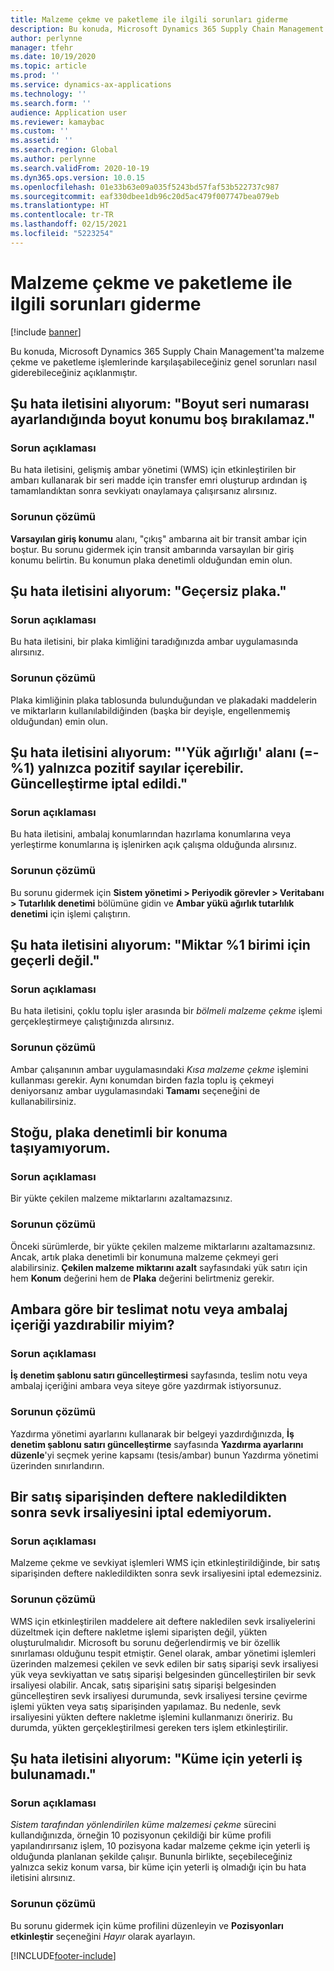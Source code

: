 ```yaml
---
title: Malzeme çekme ve paketleme ile ilgili sorunları giderme
description: Bu konuda, Microsoft Dynamics 365 Supply Chain Management'ta malzeme çekme ve paketleme işlemlerinde karşılaşabileceğiniz genel sorunları nasıl giderebileceğiniz açıklanmıştır.
author: perlynne
manager: tfehr
ms.date: 10/19/2020
ms.topic: article
ms.prod: ''
ms.service: dynamics-ax-applications
ms.technology: ''
ms.search.form: ''
audience: Application user
ms.reviewer: kamaybac
ms.custom: ''
ms.assetid: ''
ms.search.region: Global
ms.author: perlynne
ms.search.validFrom: 2020-10-19
ms.dyn365.ops.version: 10.0.15
ms.openlocfilehash: 01e33b63e09a035f5243bd57faf53b522737c987
ms.sourcegitcommit: eaf330dbee1db96c20d5ac479f007747bea079eb
ms.translationtype: HT
ms.contentlocale: tr-TR
ms.lasthandoff: 02/15/2021
ms.locfileid: "5223254"
---
```

# <a name="troubleshoot-picking-and-packing"></a>Malzeme çekme ve paketleme ile ilgili sorunları giderme

[!include [banner](../includes/banner.md)]

Bu konuda, Microsoft Dynamics 365 Supply Chain Management'ta malzeme çekme ve paketleme işlemlerinde karşılaşabileceğiniz genel sorunları nasıl giderebileceğiniz açıklanmıştır.

## <a name="i-receive-the-following-error-message-dimension-location-cant-be-left-blank-if-dimension-serial-number-is-set"></a>Şu hata iletisini alıyorum: "Boyut seri numarası ayarlandığında boyut konumu boş bırakılamaz."

### <a name="issue-description"></a>Sorun açıklaması

Bu hata iletisini, gelişmiş ambar yönetimi (WMS) için etkinleştirilen bir ambarı kullanarak bir seri madde için transfer emri oluşturup ardından iş tamamlandıktan sonra sevkiyatı onaylamaya çalışırsanız alırsınız.

### <a name="issue-resolution"></a>Sorunun çözümü

**Varsayılan giriş konumu** alanı, "çıkış" ambarına ait bir transit ambar için boştur. Bu sorunu gidermek için transit ambarında varsayılan bir giriş konumu belirtin. Bu konumun plaka denetimli olduğundan emin olun.

## <a name="i-receive-the-following-error-message-invalid-license-plate"></a>Şu hata iletisini alıyorum: "Geçersiz plaka."

### <a name="issue-description"></a>Sorun açıklaması

Bu hata iletisini, bir plaka kimliğini taradığınızda ambar uygulamasında alırsınız.

### <a name="issue-resolution"></a>Sorunun çözümü

Plaka kimliğinin plaka tablosunda bulunduğundan ve plakadaki maddelerin ve miktarların kullanılabildiğinden (başka bir deyişle, engellenmemiş olduğundan) emin olun.

## <a name="i-receive-the-following-error-message-field-load-weight-1-can-only-contain-positive-numbers-update-has-been-canceled"></a>Şu hata iletisini alıyorum: "'Yük ağırlığı' alanı (=-%1) yalnızca pozitif sayılar içerebilir. Güncelleştirme iptal edildi."

### <a name="issue-description"></a>Sorun açıklaması

Bu hata iletisini, ambalaj konumlarından hazırlama konumlarına veya yerleştirme konumlarına iş işlenirken açık çalışma olduğunda alırsınız.

### <a name="issue-resolution"></a>Sorunun çözümü

Bu sorunu gidermek için **Sistem yönetimi \> Periyodik görevler \> Veritabanı \> Tutarlılık denetimi** bölümüne gidin ve **Ambar yükü ağırlık tutarlılık denetimi** için işlemi çalıştırın.

## <a name="i-receive-the-following-error-message-the-quantity-is-not-valid-for-unit-1"></a>Şu hata iletisini alıyorum: "Miktar %1 birimi için geçerli değil."

### <a name="issue-description"></a>Sorun açıklaması

Bu hata iletisini, çoklu toplu işler arasında bir *bölmeli malzeme çekme* işlemi gerçekleştirmeye çalıştığınızda alırsınız.

### <a name="issue-resolution"></a>Sorunun çözümü

Ambar çalışanının ambar uygulamasındaki *Kısa malzeme çekme* işlemini kullanması gerekir. Aynı konumdan birden fazla toplu iş çekmeyi deniyorsanız ambar uygulamasındaki **Tamamı** seçeneğini de kullanabilirsiniz.

## <a name="i-cant-move-inventory-to-a-location-that-is-license-platecontrolled"></a>Stoğu, plaka denetimli bir konuma taşıyamıyorum.

### <a name="issue-description"></a>Sorun açıklaması

Bir yükte çekilen malzeme miktarlarını azaltamazsınız.

### <a name="issue-resolution"></a>Sorunun çözümü

Önceki sürümlerde, bir yükte çekilen malzeme miktarlarını azaltamazsınız. Ancak, artık plaka denetimli bir konumuna malzeme çekmeyi geri alabilirsiniz. **Çekilen malzeme miktarını azalt** sayfasındaki yük satırı için hem **Konum** değerini hem de **Plaka** değerini belirtmeniz gerekir.

## <a name="can-i-print-a-delivery-note-or-packing-content-by-warehouse"></a>Ambara göre bir teslimat notu veya ambalaj içeriği yazdırabilir miyim?

### <a name="issue-description"></a>Sorun açıklaması

**İş denetim şablonu satırı güncelleştirmesi** sayfasında, teslim notu veya ambalaj içeriğini ambara veya siteye göre yazdırmak istiyorsunuz.

### <a name="issue-resolution"></a>Sorunun çözümü

Yazdırma yönetimi ayarlarını kullanarak bir belgeyi yazdırdığınızda, **İş denetim şablonu satırı güncelleştirme** sayfasında **Yazdırma ayarlarını düzenle**'yi seçmek yerine kapsamı (tesis/ambar) bunun Yazdırma yönetimi üzerinden sınırlandırın.

## <a name="i-cant-cancel-a-packing-slip-after-its-posted-from-a-sales-order"></a>Bir satış siparişinden deftere nakledildikten sonra sevk irsaliyesini iptal edemiyorum.

### <a name="issue-description"></a>Sorun açıklaması

Malzeme çekme ve sevkiyat işlemleri WMS için etkinleştirildiğinde, bir satış siparişinden deftere nakledildikten sonra sevk irsaliyesini iptal edemezsiniz.

### <a name="issue-resolution"></a>Sorunun çözümü

WMS için etkinleştirilen maddelere ait deftere nakledilen sevk irsaliyelerini düzeltmek için deftere nakletme işlemi siparişten değil, yükten oluşturulmalıdır. Microsoft bu sorunu değerlendirmiş ve bir özellik sınırlaması olduğunu tespit etmiştir. Genel olarak, ambar yönetimi işlemleri üzerinden malzemesi çekilen ve sevk edilen bir satış siparişi sevk irsaliyesi yük veya sevkiyattan ve satış siparişi belgesinden güncelleştirilen bir sevk irsaliyesi olabilir. Ancak, satış siparişini satış siparişi belgesinden güncelleştiren sevk irsaliyesi durumunda, sevk irsaliyesi tersine çevirme işlemi yükten veya satış siparişinden yapılamaz. Bu nedenle, sevk irsaliyesini yükten deftere nakletme işlemini kullanmanızı öneririz. Bu durumda, yükten gerçekleştirilmesi gereken ters işlem etkinleştirilir.

## <a name="i-receive-the-following-error-message-not-enough-work-can-be-found-for-cluster"></a>Şu hata iletisini alıyorum: "Küme için yeterli iş bulunamadı."

### <a name="issue-description"></a>Sorun açıklaması

*Sistem tarafından yönlendirilen küme malzemesi çekme* sürecini kullandığınızda, örneğin 10 pozisyonun çekildiği bir küme profili yapılandırırsanız işlem, 10 pozisyona kadar malzeme çekme için yeterli iş olduğunda planlanan şekilde çalışır. Bununla birlikte, seçebileceğiniz yalnızca sekiz konum varsa, bir küme için yeterli iş olmadığı için bu hata iletisini alırsınız.

### <a name="issue-resolution"></a>Sorunun çözümü

Bu sorunu gidermek için küme profilini düzenleyin ve **Pozisyonları etkinleştir** seçeneğini *Hayır* olarak ayarlayın.


[!INCLUDE[footer-include](../../includes/footer-banner.md)]